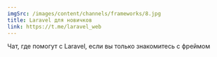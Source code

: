 ```yaml
---
imgSrc: /images/content/channels/frameworks/8.jpg
title: Laravel для новичков
link: https://t.me/laravel_web
---
```


Чат, где помогут с Laravel, если вы только знакомитесь с фреймом
